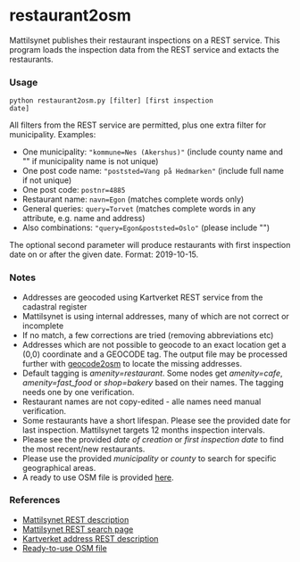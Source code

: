 # restaurant2osm
Mattilsynet publishes their restaurant inspections on a REST service. This program loads the inspection data from the REST service and extacts the restaurants.

### Usage ###

<code>python restaurant2osm.py [filter] [first inspection date]</code>

All filters from the REST service are permitted, plus one extra filter for municipality. Examples:
* One municipality: <code>"kommune=Nes (Akershus)"</code> (include county name and "" if municipality name is not unique)
* One post code name: <code>"poststed=Vang på Hedmarken"</code> (include full name if not unique)
* One post code: <code>postnr=4885</code>
* Restaurant name: <code>navn=Egon</code> (matches complete words only)
* General queries: <code>query=Torvet</code> (matches complete words in any attribute, e.g. name and address)
* Also combinations: <code>"query=Egon&poststed=Oslo"</code> (please include "")

The optional second parameter will produce restaurants with first inspection date on or after the given date. Format: 2019-10-15.

### Notes ###

* Addresses are geocoded using Kartverket REST service from the cadastral register
* Mattilsynet is using internal addresses, many of which are not correct or incomplete
* If no match, a few corrections are tried (removing abbreviations etc)
* Addresses which are not possible to geocode to an exact location get a (0,0) coordinate and a GEOCODE tag. The output file may be processed further with [geocode2osm](https://github.com/osmno/geocode2osm) to locate the missing addresses.
* Default tagging is *amenity=restaurant*. Some nodes get *amenity=cafe*, *amenity=fast_food* or *shop=bakery* based on their names. The tagging needs one by one verification.
* Restaurant names are not copy-edited - alle names need manual verification.
* Some restaurants have a short lifespan. Please see the provided date for last inspection. Mattilsynet targets 12 months inspection intervals.
* Please see the provided *date of creation* or *first inspection date* to find the most recent/new restaurants.
* Please use the provided *municipality* or *county* to search for specific geographical areas.
* A ready to use OSM file is provided [here](https://drive.google.com/drive/folders/1nhxjciiwOOIWmTlmXsQp-4WoYwZlsGZ6?usp=sharing).


### References ###

* [Mattilsynet REST description](https://data.norge.no/data/mattilsynet/smilefjestilsyn-på-serveringssteder)
* [Mattilsynet REST search page](https://hotell.difi.no/?dataset=mattilsynet/smilefjes/tilsyn)
* [Kartverket address REST description](https://ws.geonorge.no/adresser/v1/)
* [Ready-to-use OSM file](https://drive.google.com/drive/folders/1nhxjciiwOOIWmTlmXsQp-4WoYwZlsGZ6?usp=sharing)
